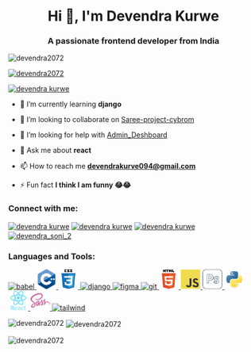 <h1 align="center">Hi 👋, I'm Devendra Kurwe</h1>
<h3 align="center">A passionate frontend developer from India</h3>

<p align="left"> <img src="https://komarev.com/ghpvc/?username=devendra2072&label=Profile%20views&color=0e75b6&style=flat" alt="devendra2072" /> </p>

<p align="left"> <a href="https://github.com/ryo-ma/github-profile-trophy"><img src="https://github-profile-trophy.vercel.app/?username=devendra2072" alt="devendra2072" /></a> </p>

<p align="left"> <a href="https://twitter.com/devendra kurwe" target="blank"><img src="https://img.shields.io/twitter/follow/devendra kurwe?logo=twitter&style=for-the-badge" alt="devendra kurwe" /></a> </p>

- 🌱 I’m currently learning **django**

- 👯 I’m looking to collaborate on [Saree-project-cybrom](https://github.com/devendra2072/Saree-project-cybrom)

- 🤝 I’m looking for help with [Admin_Deshboard](https://github.com/devendra2072/Admin_Deshboard)

- 💬 Ask me about **react**

- 📫 How to reach me **devendrakurve094@gmail.com**

- ⚡ Fun fact **I think I am funny 😂😂**

<h3 align="left">Connect with me:</h3>
<p align="left">
<a href="https://twitter.com/devendra kurwe" target="blank"><img align="center" src="https://raw.githubusercontent.com/rahuldkjain/github-profile-readme-generator/master/src/images/icons/Social/twitter.svg" alt="devendra kurwe" height="30" width="40" /></a>
<a href="https://www.linkedin.com/in/devendrakurwe20/" target="blank"><img align="center" src="https://raw.githubusercontent.com/rahuldkjain/github-profile-readme-generator/master/src/images/icons/Social/linked-in-alt.svg" alt="devendra kurwe" height="30" width="40" /></a>
<a href="https://www.facebook.com/devendra.kurve.73" target="blank"><img align="center" src="https://raw.githubusercontent.com/rahuldkjain/github-profile-readme-generator/master/src/images/icons/Social/facebook.svg" alt="devendra kurwe" height="30" width="40" /></a>
<a href="https://instagram.com/devendra_soni_2" target="blank"><img align="center" src="https://raw.githubusercontent.com/rahuldkjain/github-profile-readme-generator/master/src/images/icons/Social/instagram.svg" alt="devendra_soni_2" height="30" width="40" /></a>
</p>

<h3 align="left">Languages and Tools:</h3>
<p align="left"> <a href="https://babeljs.io/" target="_blank" rel="noreferrer"> <img src="https://www.vectorlogo.zone/logos/babeljs/babeljs-icon.svg" alt="babel" width="40" height="40"/> <a href="https://www.w3schools.com/cpp/" target="_blank" rel="noreferrer"> <img src="https://raw.githubusercontent.com/devicons/devicon/master/icons/cplusplus/cplusplus-original.svg" alt="cplusplus" width="40" height="40"/> </a> <a href="https://www.w3schools.com/css/" target="_blank" rel="noreferrer"> <img src="https://raw.githubusercontent.com/devicons/devicon/master/icons/css3/css3-original-wordmark.svg" alt="css3" width="40" height="40"/> </a> <a href="https://www.djangoproject.com/" target="_blank" rel="noreferrer"> <img src="https://cdn.worldvectorlogo.com/logos/django.svg" alt="django" width="40" height="40"/> </a> <a href="https://www.figma.com/" target="_blank" rel="noreferrer"> <img src="https://www.vectorlogo.zone/logos/figma/figma-icon.svg" alt="figma" width="40" height="40"/> </a> <a href="https://git-scm.com/" target="_blank" rel="noreferrer"> <img src="https://www.vectorlogo.zone/logos/git-scm/git-scm-icon.svg" alt="git" width="40" height="40"/> </a> <a href="https://www.w3.org/html/" target="_blank" rel="noreferrer"> <img src="https://raw.githubusercontent.com/devicons/devicon/master/icons/html5/html5-original-wordmark.svg" alt="html5" width="40" height="40"/> </a> <a href="https://developer.mozilla.org/en-US/docs/Web/JavaScript" target="_blank" rel="noreferrer"> <img src="https://raw.githubusercontent.com/devicons/devicon/master/icons/javascript/javascript-original.svg" alt="javascript" width="40" height="40"/> </a> <a href="https://www.photoshop.com/en" target="_blank" rel="noreferrer"> <img src="https://raw.githubusercontent.com/devicons/devicon/master/icons/photoshop/photoshop-line.svg" alt="photoshop" width="40" height="40"/> </a> <a href="https://www.python.org" target="_blank" rel="noreferrer"> <img src="https://raw.githubusercontent.com/devicons/devicon/master/icons/python/python-original.svg" alt="python" width="40" height="40"/> </a> <a href="https://reactjs.org/" target="_blank" rel="noreferrer"> <img src="https://raw.githubusercontent.com/devicons/devicon/master/icons/react/react-original-wordmark.svg" alt="react" width="40" height="40"/> </a> <a href="https://sass-lang.com" target="_blank" rel="noreferrer"> <img src="https://raw.githubusercontent.com/devicons/devicon/master/icons/sass/sass-original.svg" alt="sass" width="40" height="40"/> </a> <a href="https://tailwindcss.com/" target="_blank" rel="noreferrer"> <img src="https://www.vectorlogo.zone/logos/tailwindcss/tailwindcss-icon.svg" alt="tailwind" width="40" height="40"/> </a> </p>

<p><img align="left" src="https://github-readme-stats.vercel.app/api/top-langs?username=devendra2072&show_icons=true&locale=en&layout=compact" alt="devendra2072" /></p>

<p>&nbsp;<img align="center" src="https://github-readme-stats.vercel.app/api?username=devendra2072&show_icons=true&locale=en" alt="devendra2072" /></p>

<p><img align="center" src="https://github-readme-streak-stats.herokuapp.com/?user=devendra2072&" alt="devendra2072" /></p>
